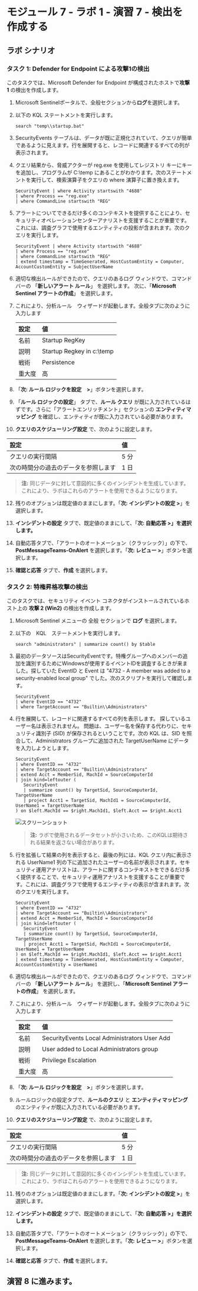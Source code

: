 # モジュール 7 - ラボ 1 - 演習 7 - 検出を作成する

## ラボ シナリオ

### タスク 1: Defender for Endpoint による攻撃1の検出

このタスクでは、Microsoft Defender for Endpoint が構成されたホストで**攻撃 1** の検出を作成します。

1. Microsoft Sentinelポータルで、全般セクションから**ログ**を選択します。

2. 以下の KQL ステートメントを実行します。

   ```KQL
   search "temp\\startup.bat"
   ```
4. SecurityEvents テーブルは、データが既に正規化されていて、クエリが簡単であるように見えます。行を展開すると、レコードに関連するすべての列が表示されます。

5. クエリ結果から、脅威アクターが reg.exe を使用してレジストリ キーにキーを追加し、プログラムが C:\temp にあることがわかります。次のステートメントを実行して、検索演算子をクエリの where 演算子に置き換えます。

    ```KQL
    SecurityEvent | where Activity startswith "4688" 
    | where Process == "reg.exe" 
    | where CommandLine startswith "REG" 
    ```

6. アラートについてできるだけ多くのコンテキストを提供することにより、セキュリティオペレーションセンターアナリストを支援することが重要です。これには、調査グラフで使用するエンティティの投影が含まれます。次のクエリを実行します。

    ```KQL
    SecurityEvent | where Activity startswith "4688" 
    | where Process == "reg.exe" 
    | where CommandLine startswith "REG" 
    | extend timestamp = TimeGenerated, HostCustomEntity = Computer, AccountCustomEntity = SubjectUserName
    ```

7.  適切な検出ルールができたので、クエリのあるログ ウィンドウで、コマンド バーの 「**新しいアラート ルール**」 を選択します。  次に、「**Microsoft Sentinel アラートの作成**」 を選択します。

8. これにより、分析ルール　ウィザードが起動します。全般タブに次のように入力します

   |設定|値|
   |:----|:----|
   |名前 |Startup RegKey|
   |説明 |Startup Regkey in c:\temp|
   |戦術 |Persistence|
   |重大度 |高|

9. 「**次: ルール ロジックを設定　>**」ボタンを選択します。

10. 「**ルール ロジックの設定**」 タブで、**ルール クエリ** が既に入力されているはずです。さらに「アラートエンリッチメント」セクションの **エンティティマッピング** を確認し、エンティティが既に入力されている必要があります。

11. **クエリのスケジューリング設定** で、次のように設定します。

   |設定|値|
   |:----|:----|
   |クエリの実行間隔 |5 分|
   |次の時間分の過去のデータを参照します |1 日|

   > **注:** 同じデータに対して意図的に多くのインシデントを生成しています。  これにより、ラボはこれらのアラートを使用できるようになります。

12. 残りのオプションは既定値のままにします。「**次: インシデントの設定 >**」を選択します。

13. **インシデントの設定** タブで、既定値のままにして、「**次: 自動応答 >」を選択します。**

14. 自動応答タブで、「アラートのオートメーション（クラッシック）」の下で、**PostMessageTeams-OnAlert** を選択します。「**次: レビュー >**」ボタンを選択します。

15. **確認と応答** タブで、**作成** を選択します。

### タスク 2: 特権昇格攻撃の検出

このタスクでは、セキュリティ イベント コネクタがインストールされているホスト上の **攻撃 2 (Win2)** の検出を作成します。

1. Microsoft Sentinel メニューの 全般 セクションで **ログ** を選択します。

2. 以下の　KQL　ステートメントを実行します。

   ```KQL
   search "administrators" | summarize count() by $table
   ```

3. 最初のデータソースはSecurityEventです。特権グループへのメンバーの追加を識別するためにWindowsが使用するイベントIDを調査するときが来ました。探していた EventID と Event は "4732 - A member was added to a security-enabled local group" でした。次のスクリプトを実行して確認します。

   ```KQL
   SecurityEvent
   | where EventID == "4732"
   | where TargetAccount == "Builtin\\Administrators"
   ```

4. 行を展開して、レコードに関連するすべての列を表示します。  探しているユーザー名は表示されません。  問題は、ユーザー名を保存する代わりに、セキュリティ識別子 (SID) が保存されるということです。次の KQL は、SID を照合して、Administrators グループに追加された TargetUserName にデータを入力しようとします。

   ```KQL
   SecurityEvent
   | where EventID == "4732"
   | where TargetAccount == "Builtin\\Administrators"
   | extend Acct = MemberSid, MachId = SourceComputerId 
   | join kind=leftouter (
      SecurityEvent 
      | summarize count() by TargetSid, SourceComputerId, TargetUserName
      | project Acct1 = TargetSid, MachId1 = SourceComputerId, UserName1 = TargetUserName
   ) on $left.MachId == $right.MachId1, $left.Acct == $right.Acct1 
   ```

   ![スクリーンショット](../Media/SC200_sysmon_attack3.png)

   > **注:** ラボで使用されるデータセットが小さいため、このKQLは期待される結果を返さない場合があります。

5. 行を拡張して結果の列を表示すると、最後の列には、KQL クエリ内に表示される UserName1 列の下に追加されたユーザーの名前が表示されます。セキュリティ運用アナリストは、アラートに関するコンテキストをできるだけ多く提供することで、セキュリティ運用アナリストを支援することが重要です。これには、調査グラフで使用するエンティティの表示が含まれます。次のクエリを実行します。

   ```KQL
   SecurityEvent
   | where EventID == "4732"
   | where TargetAccount == "Builtin\\Administrators"
   | extend Acct = MemberSid, MachId = SourceComputerId 
   | join kind=leftouter (
      SecurityEvent 
      | summarize count() by TargetSid, SourceComputerId, TargetUserName
      | project Acct1 = TargetSid, MachId1 = SourceComputerId, UserName1 = TargetUserName
   ) on $left.MachId == $right.MachId1, $left.Acct == $right.Acct1 
   | extend timestamp = TimeGenerated, HostCustomEntity = Computer, AccountCustomEntity = UserName1
   ```

6. 適切な検出ルールができたので、クエリのあるログ ウィンドウで、コマンド バーの 「**新しいアラート ルール**」 を選択し、「**Microsoft Sentinel アラートの作成**」 を選択します。

7. これにより、分析ルール　ウィザードが起動します。全般タブに次のように入力します

   |設定|値|
   |:----|:----|
   |名前 |SecurityEvents Local Administrators User Add|
   |説明 |User added to Local Administrators group|
   |戦術 |Privilege Escalation|
   |重大度 |高|

8. 「**次: ルール ロジックを設定　>**」ボタンを選択します。

9. ルールロジックの設定タブで、**ルールのクエリ** と **エンティティマッピング** のエンティティが既に入力されている必要があります。

10. **クエリのスケジューリング設定** で、次のように設定します。

   |設定|値|
   |:----|:----|
   |クエリの実行間隔 |5 分|
   |次の時間分の過去のデータを参照します |1 日|

   > **注:** 同じデータに対して意図的に多くのインシデントを生成しています。これにより、ラボはこれらのアラートを使用できるようになります。

11. 残りのオプションは既定値のままにします。「**次: インシデントの設定 >**」を選択します。

12. **インシデントの設定** タブで、既定値のままにして、「**次: 自動応答 >」を選択します。**

13. 自動応答タブで、「アラートのオートメーション（クラッシック）」の下で、**PostMessageTeams-OnAlert** を選択します。「**次: レビュー >**」ボタンを選択します。

1. **確認と応答** タブで、**作成** を選択します。

## 演習 8 に進みます。
